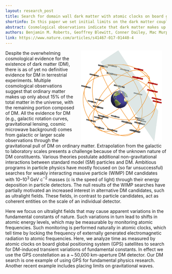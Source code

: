 ```yaml
---
layout: research_post
title: Search for domain wall dark matter with atomic clocks on board global positioning system satellites
shortinfo: In this paper we set initial limits on the dark matter coupling with the global positioning system network of atomic clocks.
abstract: Cosmological observations indicate that dark matter makes up 85% of all matter in the universe yet its microscopic composition remains a mystery. Dark matter could arise from ultralight quantum fields that form macroscopic objects. Here we use the global positioning system as a ~ 50,000 km aperture dark matter detector to search for such objects in the form of domain walls. Global positioning system navigation relies on precision timing signals furnished by atomic clocks. As the Earth moves through the galactic dark matter halo, interactions with domain walls could cause a sequence of atomic clock perturbations that propagate through the satellite constellation at galactic velocities ~ 300 km/s. Mining 16 years of archival data, we find no evidence for domain walls at our current sensitivity level. This improves the limits on certain quadratic scalar couplings of domain wall dark matter to standard model particles by several orders of magnitude.
authors: Benjamin M. Roberts, Geoffrey Blewitt, Conner Dailey, Mac Murphy, Maxim Pospelov, Alex Rollings, Jeff Sherman, Wyatt Williams, & Andrei Derevianko
link: https://www.nature.com/articles/s41467-017-01440-4
---
```


<p><img src="/research_figures/GPS.jpg" style="padding:0 15px;width:50%;float: right"/></p>

Despite the overwhelming cosmological evidence for the existence of dark matter (DM), there is as of yet no definitive evidence for DM in terrestrial experiments. Multiple cosmological observations suggest that ordinary matter makes up only about 15% of the total matter in the universe, with the remaining portion composed of DM. All the evidence for DM (e.g., galactic rotation curves, gravitational lensing, cosmic microwave background) comes from galactic or larger scale observations through the gravitational pull of DM on ordinary matter. Extrapolation from the galactic to laboratory scales presents a challenge because of the unknown nature of DM constituents. Various theories postulate additional non-gravitational interactions between standard model (SM) particles and DM. Ambitious programs in particle physics have mostly focused on (so far unsuccessful) searches for weakly interacting massive particle (WIMP) DM candidates with 10–10<sup>3</sup> GeV c<sup>−2</sup> masses (c is the speed of light) through their energy deposition in particle detectors. The null results of the WIMP searches have partially motivated an increased interest in alternative DM candidates, such as ultralight fields. These fields, in contrast to particle candidates, act as coherent entities on the scale of an individual detector.

Here we focus on ultralight fields that may cause apparent variations in the fundamental constants of nature. Such variations in turn lead to shifts in atomic energy levels, which may be measurable by monitoring atomic frequencies. Such monitoring is performed naturally in atomic clocks, which tell time by locking the frequency of externally generated electromagnetic radiation to atomic frequencies. Here, we analyze time as measured by atomic clocks on board global positioning system (GPS) satellites to search for DM-induced transient variations of fundamental constants. In effect we use the GPS constellation as a ~ 50,000 km-aperture DM detector. Our DM search is one example of using GPS for fundamental physics research. Another recent example includes placing limits on gravitational waves.

